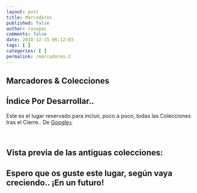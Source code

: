 ```yaml
---
layout: post
title: Marcadores
published: false
author: rosepac
comments: false
date: 2018-12-15 06:12:03
tags: [ ]
categories: [ ]
permalink: /marcadores-2
---
```

## Marcadores & Colecciones

## 

## Índice Por Desarrollar..
  
Este es el lugar reservado para incluir, poco a poco, todas las Colecciones tras el Cierre.. De [Google+][1]

&nbsp;


  


## Vista previa de las antiguas colecciones:

[][2]
  
[][3]
  
[][4]
  
[][5]
  
[][6]
  
[][7]


  


## **Espero que os guste este lugar, según vaya creciendo.. ¡En un futuro!**

 [1]: https://plus.google.com/u/0/+MundoFramework/palette
 [2]: https://ibb.co/K6LRLGZ
 [3]: https://ibb.co/YhZd1CS
 [4]: https://ibb.co/WKGhDBj
 [5]: https://ibb.co/JpJqc6r
 [6]: https://ibb.co/8PkG7PD
 [7]: https://ibb.co/6J8whZ3